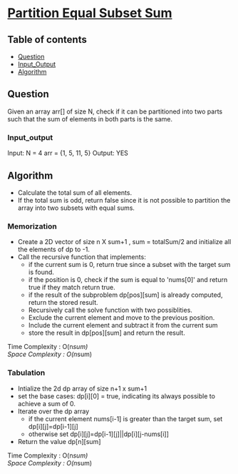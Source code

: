 # [Partition Equal Subset Sum](https://leetcode.com/problems/partition-equal-subset-sum/)

## Table of contents

- [Question](#question)
- [Input_Output](#input_output)
- [Algorithm](#algorithm)

## Question
Given an array arr[] of size N, check if it can be partitioned into two parts such that the sum of elements in both parts is the same.

### Input_output
Input: N = 4
arr = {1, 5, 11, 5}
Output: YES

## Algorithm
- Calculate the total sum of all elements. 
- If the total sum is odd, return false since it is not possible to partition the array into two subsets with equal sums.

### Memorization
- Create a 2D vector of size n X sum+1 , sum = totalSum/2 and initialize all the elements of dp to -1.
- Call the recursive function that implements:
    - if the current sum is 0, return true since a subset with the target sum is found.
    - if the position is 0, check if the sum is equal to 'nums[0]' and return true if they match  return true.
    - if the result of the subproblem dp[pos][sum] is already computed, return the stored result.
    - Recursively call the solve function with two possiblities.
    - Exclude the current element and move to the previous position.
    - Include the current element and subtract it from the current sum
    - store the result in dp[pos][sum] and return the result.

Time Complexity : O(n*sum) </br>
Space Complexity : O(n*sum) 

### Tabulation
- Intialize the 2d dp array of size n+1 x sum+1
- set the base cases: dp[i][0] = true, indicating its always possible to achieve a sum of 0.
- Iterate over the dp array
    - if the current element nums[i-1] is greater than the target sum, set dp[i][j]=dp[i-1][j]
    - otherwise set dp[i][j]=dp[i-1][j]||dp[i][j-nums[i]]
- Return the value dp[n][sum]

Time Complexity : O(n*sum) </br>
Space Complexity : O(n*sum) 

